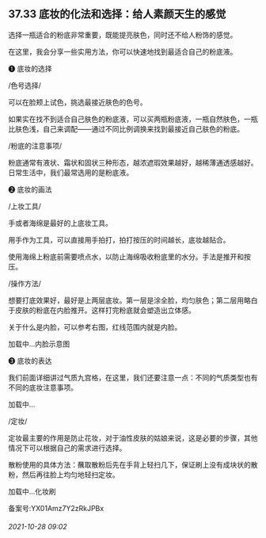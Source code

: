 ## 37.33 底妆的化法和选择：给人素颜天生的感觉
选择一瓶适合的粉底非常重要，既能提亮肤色，同时还不给人粉饰的感觉。



在这里，我会分享一些实用方法，你可以快速地找到最适合自己的粉底液。



❶
 底妆的选择
 



/色号选择/
 



可以在脸颊上试色，挑选最接近肤色的色号。



如果实在找不到适合自己肤色的粉底液，可以买两瓶粉底液，一瓶自然肤色，一瓶比肤色浅，自己来调配——通过不同比例调换来找到最接近自己肤色的粉底。



/粉底的注意事项/
 



粉底通常有液状、霜状和固状三种形态，越浓遮瑕效果越好，越稀薄通透感越好。日常生活中，我们最常选用的是粉底液。



❷
 底妆的画法
 



/上妆工具/
 



手或者海绵是最好的上底妆工具。



用手作为工具，可以直接用手拍打，拍打按压的时间越长，底妆越贴合。



使用海绵上粉底前需要喷点水，以防止海绵吸收粉底里的水分。手法是推开和按压。



/操作方法/
 



想要打底效果好，最好是上两层底妆。第一层是涂全脸，均匀肤色；第二层用略白于皮肤的粉底在内脸推开。这样打完粉底就会塑造出立体感。



关于什么是内脸，可以参考右图，红线范围内就是内脸。



![]()加载中...内脸示意图
 



❸
 底妆的表达
 



我们前面详细讲过气质九宫格，在这里，我们还要注意一点：不同的气质类型也有不同的底妆注意事项。



![]()加载中...

/定妆/
 



定妆最主要的作用是防止花妆，对于油性皮肤的姑娘来说，这是必要的步骤，其他情况下可以根据自己的需求进行选择。



散粉使用的具体方法：蘸取散粉后先在手背上轻扫几下，保证刷上没有成块状的散粉，然后再往脸上均匀地轻扫定妆。



![]()加载中...化妆刷
 



备案号:YX01Amz7Y2zRkJPBx


###### 2021-10-28 09:02
